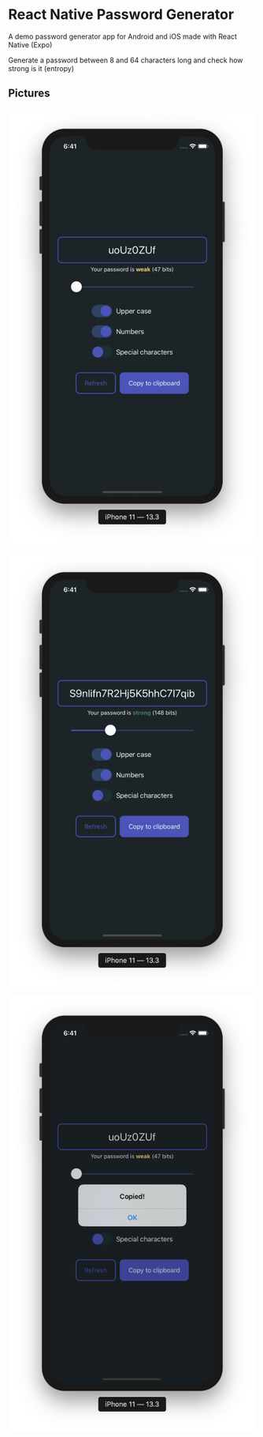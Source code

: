 # React Native Password Generator
A demo password generator app for Android and iOS made with React Native (Expo)

Generate a password between 8 and 64 characters long and check how strong is it (entropy)

## Pictures

![Password Generator](https://github.com/julianpoma/rn-pw-generator/blob/master/screen-2.png)

![Password Generator](https://github.com/julianpoma/rn-pw-generator/blob/master/screen-1.png)

![Password Generator](https://github.com/julianpoma/rn-pw-generator/blob/master/screen-3.png)


